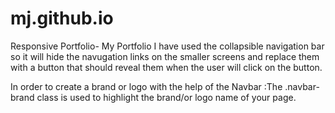 # mj.github.io
Responsive Portfolio- My Portfolio
I have used the collapsible navigation bar so it will hide the navugation links on the smaller screens and replace them with a button that should reveal them when the user will click on the button.

In order to create a brand or logo with the help of the Navbar :The .navbar-brand class is used to highlight the brand/or logo name of your page.
